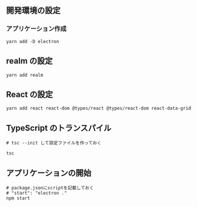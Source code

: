## 開発環境の設定

### アプリケーション作成

```shell script
yarn add -D electron
```

## realm の設定

```shell script
yarn add realm
```

## React の設定

```shell script
yarn add react react-dom @types/react @types/react-dom react-data-grid
```

## TypeScript のトランスパイル

```shell script
# tsc --init して設定ファイルを作っておく

tsc
```

## アプリケーションの開始

```shell script
# package.jsonにscriptを記載しておく
# "start": "electron ."
npm start
```
